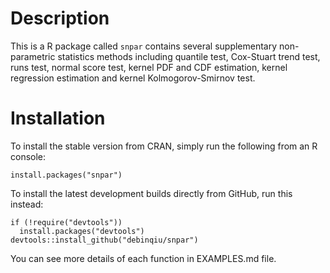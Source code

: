 # Description 
This is a R package called `snpar` contains several supplementary non-parametric statistics methods including quantile test, Cox-Stuart trend test, runs test, normal score test, kernel PDF and CDF estimation, kernel regression estimation and kernel Kolmogorov-Smirnov test.

# Installation 
To install the stable version from CRAN, simply run the following from an R console:
```
install.packages("snpar")
```
To install the latest development builds directly from GitHub, run this instead:
```
if (!require("devtools"))
  install.packages("devtools")
devtools::install_github("debinqiu/snpar")
```
You can see more details of each function in EXAMPLES.md file.
